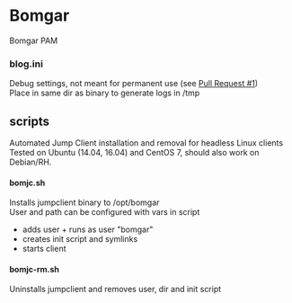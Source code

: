# Bomgar
Bomgar PAM

### blog.ini
Debug settings, not meant for permanent use (see [Pull Request #1](https://github.com/mkorthof/bomgar/pull/1))<br/>
Place in same dir as binary to generate logs in /tmp

## scripts
Automated Jump Client installation and removal for headless Linux clients<br>
Tested on Ubuntu (14.04, 16.04) and CentOS 7, should also work on Debian/RH.

#### bomjc.sh
Installs jumpclient binary to /opt/bomgar<br>
User and path can be configured with vars in script

* adds user + runs as user "bomgar"
* creates init script and symlinks 
* starts client

#### bomjc-rm.sh
Uninstalls jumpclient and removes user, dir and init script
